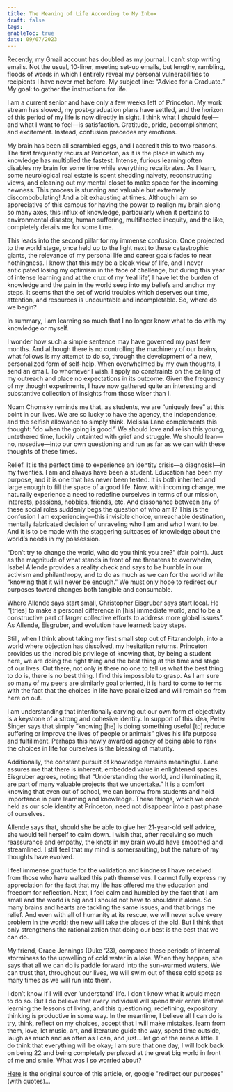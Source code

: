 ```yaml
---
title: The Meaning of Life According to My Inbox
draft: false
tags: 
enableToc: true
date: 09/07/2023
---
```

Recently, my Gmail account has doubled as my journal. I can’t stop writing emails. Not the usual, 10-liner, meeting set-up emails, but lengthy, rambling, floods of words in which I entirely reveal my personal vulnerabilities to recipients I have never met before. My subject line: “Advice for a Graduate.” My goal: to gather the instructions for life. 


  
I am a current senior and have only a few weeks left of Princeton. My work stream has slowed, my post-graduation plans have settled, and the horizon of this period of my life is now directly in sight. I think what I should feel—and what I want to feel—is satisfaction. Gratitude, pride, accomplishment, and excitement. Instead, confusion precedes my emotions. 

  

My brain has been all scrambled eggs, and I accredit this to two reasons. The first frequently recurs at Princeton, as it is the place in which my knowledge has multiplied the fastest. Intense, furious learning often disables my brain for some time while everything recalibrates. As I learn, some neurological real estate is spent shedding naivety, reconstructing views, and cleaning out my mental closet to make space for the incoming newness. This process is stunning and valuable but extremely discombobulating! And a bit exhausting at times. Although I am so appreciative of this campus for having the power to realign my brain along so many axes, this influx of knowledge, particularly when it pertains to environmental disaster, human suffering, multifaceted inequity, and the like, completely derails me for some time. 

  

This leads into the second pillar for my immense confusion. Once projected to the world stage, once held up to the light next to these catastrophic giants, the relevance of my personal life and career goals fades to near nothingness. I know that this may be a bleak view of life, and I never anticipated losing my optimism in the face of challenge, but during this year of intense learning and at the crux of my ‘real life’, I have let the burden of knowledge and the pain in the world seep into my beliefs and anchor my steps. It seems that the set of world troubles which deserves our time, attention, and resources is uncountable and incompletable. So, where do we begin?

  

In summary, I am learning so much that I no longer know what to do with my knowledge or myself. 

  

I wonder how such a simple sentence may have governed my past few months. And although there is no controlling the machinery of our brains, what follows is my attempt to do so, through the development of a new, personalized form of self-help. When overwhelmed by my own thoughts, I send an email. To whomever I wish. I apply no constraints on the ceiling of my outreach and place no expectations in its outcome. Given the frequency of my thought experiments, I have now gathered quite an interesting and substantive collection of insights from those wiser than I. 

  

Noam Chomsky reminds me that, as students, we are “uniquely free” at this point in our lives. We are so lucky to have the agency, the independence, and the selfish allowance to simply think. Melissa Lane complements this thought: “do when the going is good.” We should love and relish this young, untethered time, luckily untainted with grief and struggle. We should lean—no, nosedive—into our own questioning and run as far as we can with these thoughts of these times. 

  

Relief. It is the perfect time to experience an identity crisis—a diagnosis!—in my twenties. I am and always have been a student. Education has been my purpose, and it is one that has never been tested. It is both inherited and large enough to fill the space of a good life. Now, with incoming change, we naturally experience a need to redefine ourselves in terms of our mission, interests, passions, hobbies, friends, etc. And dissonance between any of these social roles suddenly begs the question of who am I? This is the confusion I am experiencing—this invisible choice, unreachable destination, mentally fabricated decision of unraveling who I am and who I want to be. And it is to be made with the staggering suitcases of knowledge about the world’s needs in my possession. 

  

“Don’t try to change the world, who do you think you are?” (fair point). Just as the magnitude of what stands in front of me threatens to overwhelm, Isabel Allende provides a reality check and says to be humble in our activism and philanthropy, and to do as much as we can for the world while “knowing that it will never be enough.” We must only hope to redirect our purposes toward changes both tangible and consumable.   

  

Where Allende says start small, Christopher Eisgruber says start local. He “[tries] to make a personal difference in [his] immediate world, and to be a constructive part of larger collective efforts to address more global issues”. As Allende, Eisgruber, and evolution have learned: baby steps. 

  

Still, when I think about taking my first small step out of Fitzrandolph, into a world where objection has dissolved, my hesitation returns. Princeton provides us the incredible privilege of knowing that, by being a student here, we are doing the right thing and the best thing at this time and stage of our lives. Out there, not only is there no one to tell us what the best thing to do is, there is no best thing. I find this impossible to grasp. As I am sure so many of my peers are similarly goal oriented, it is hard to come to terms with the fact that the choices in life have parallelized and will remain so from here on out.

  

I am understanding that intentionally carving out our own form of objectivity is a keystone of a strong and cohesive identity. In support of this idea, Peter Singer says that simply “knowing [he] is doing something useful [to] reduce suffering or improve the lives of people or animals” gives his life purpose and fulfillment. Perhaps this newly awarded agency of being able to rank the choices in life for ourselves is the blessing of maturity. 

  

Additionally, the constant pursuit of knowledge remains meaningful. Lane assures me that there is inherent, embedded value in enlightened spaces. Eisgruber agrees, noting that “Understanding the world, and illuminating it, are part of many valuable projects that we undertake.” It is a comfort knowing that even out of school, we can borrow from students and hold importance in pure learning and knowledge. These things, which we once held as our sole identity at Princeton, need not disappear into a past phase of ourselves. 

  

Allende says that, should she be able to give her 21-year-old self advice, she would tell herself to calm down. I wish that, after receiving so much reassurance and empathy, the knots in my brain would have smoothed and streamlined. I still feel that my mind is somersaulting, but the nature of my thoughts have evolved.

  

I feel immense gratitude for the validation and kindness I have received from those who have walked this path themselves. I cannot fully express my appreciation for the fact that my life has offered me the education and freedom for reflection. Next, I feel calm and humbled by the fact that I am small and the world is big and I should not have to shoulder it alone. So many brains and hearts are tackling the same issues, and that brings me relief. And even with all of humanity at its rescue, we will never solve every problem in the world; the new will take the places of the old. But I think that only strengthens the rationalization that doing our best is the best that we can do. 

  

My friend, Grace Jennings (Duke ‘23), compared these periods of internal storminess to the upwelling of cold water in a lake. When they happen, she says that all we can do is paddle forward into the sun-warmed waters. We can trust that, throughout our lives, we will swim out of these cold spots as many times as we will run into them.

  

I don’t know if I will ever ‘understand’ life. I don’t know what it would mean to do so. But I do believe that every individual will spend their entire lifetime learning the lessons of living, and this questioning, redefining, expository thinking is productive in some way. In the meantime, I believe all I can do is try, think, reflect on my choices, accept that I will make mistakes, learn from them, love, let music, art, and literature guide the way, spend time outside, laugh as much and as often as I can, and just… let go of the reins a little. I do think that everything will be okay; I am sure that one day, I will look back on being 22 and being completely perplexed at the great big world in front of me and smile. What was I so worried about?


[Here](https://nassauweekly.com/the-meaning-of-life-according-to-my-inbox/#google_vignette) is the original source of this article, or, google "redirect our purposes" (with quotes)...

